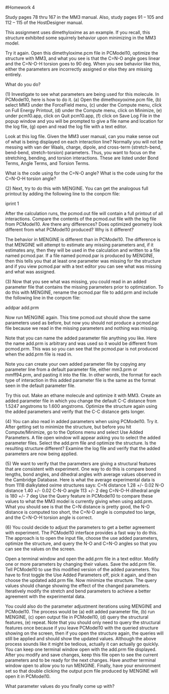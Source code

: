 #Homework 4

Study pages 78 thru 167 in the MM3 manual.  Also, study pages 91 – 105 and 112 – 115 of the HostDesigner manual.  

This assignment uses dimethyloxime as an example.  If you recall, this structure exhibited some squirrely behavior upon minimizing in the MM3 model. 

Try it again.  Open this dimethyloxime.pcm file in PCModel10, optimize the structure with MM3, and what you see is that the C=N-O angle goes linear and the C=N-O-H torsion goes to 90 deg.  When you see behavior like this, either the parameters are incorrectly assigned or else they are missing entirely.

What do you do?

(1)	Investigate to see what parameters are being used for this molecule.  In PCModel10, here is how to do it.  (a) Open the dimethoxyoxime.pcm file, (b) select MM3 under the ForceField menu, (c) under the Compute menu, click on Full Energy Printout, (d) under the Compute menu, click on Minimize, (e) under pcm10.app, click on Quit pcm10.app, (f) click on Save Log File in the popup window and you will be prompted to give a file name and location for the log file, (g) open and read the log file with a text editor.

Look at this log file.  Given the MM3 user manual, can you make sense out of what is being displayed on each interaction line?  Normally you will not be messing with van der Waals, charge, dipole, and cross-term (stretch-bend, bend-bend, stretch-torsion) parameters.  Thus, you want to focus on the stretching, bending, and torsion interactions.  These are listed under Bond Terms, Angle Terms, and Torsion Terms. 

What is the code using for the C=N-O angle?  What is the code using for the C=N-O-H torsion angle?

(2)	Next, try to do this with MENGINE.  You can get the analogous full printout by adding the following line to the conpcm file:

iprint 1

After the calculation runs, the pcmod.out file will contain a full printout of all interactions.   Compare the contents of the pcmod.out file with the log file from PCModel10.  Are there any differences?  Does optimized geometry look different from what PCModel10 produced?  Why is it different?

The behavior in MENGINE is different than in PCModel10.  The difference is that MENGINE will attempt to estimate any missing parameters and, if it estimates any, then they will be used in the calculation and written to a file named pcmod.par.  If a file named pcmod.par is produced by MENGINE, then this tells you that at least one parameter was missing for the structure and if you view pcmod.par with a text editor you can see what was missing and what was assigned.


(3)	Now that you see what was missing, you could read in an added parameter file that contains the missing parameters prior to optimization.  To do this with MENGINE, rename the pcmod.par file to add.prm and include the following line in the conpcm file:

addpar add.prm

Now run MENGINE again.  This time pcmod.out should show the same parameters used as before, but now you should not produce a pcmod.par file because we read in the missing parameters and nothing was missing.

Note that you can name the added parameter file anything you like.  Here the name add.prm is arbitrary and was used so it would be different from pcmod.prm.  This was so you can see that the pcmod.par is not produced when the add.prm file is read in.

Note you can create your own added parameter file by copying any parameter line from a default parameter file, either mm3.prm or mmff94.prm, and pasting it into the file.  In other words, the format for each type of interaction in this added parameter file is the same as the format seen in the default parameter file.

Try this out.  Make an ethane molecule and optimize it with MM3.  Create an added parameter file in which you change the default C-C distance from 1.5247 angstroms to 1.600 angstroms.  Optimize the structure again using the added parameters and verify that the C-C distance gets longer.

(4)	You can also read in added parameters when using PCModel10.  Try it.  After getting set to minimize the structure, but before you hit Compute/Minimize, go to the Options menu and select Use Added Parameters.  A file open window will appear asking you to select the added parameter files.  Select the add.prm file and optimize the structure.  Is the resulting structure different?  Examine the log file and verify that the added parameters are now being applied.

(5)	We want to verify that the parameters are giving a structural features that are consistent with experiment.  One way to do this is compare bond lengths, bond angles, and dihedral angles with average values observed in the Cambridge Database.  Here is what the average experimental data is from 1118 dialkylated oxime structures says:
C=N distance 1.28 +/- 0.02
N-O distance 1.40 +/- 0.02
C-N-O angle 113 +/- 2 deg
C=N-O-H dihedral angle is 180 +/- 7 deg
Use the Query feature in PCModel10 to compare these values to what the MM3 model is currently giving when using add.prm.  What you should see is that the C=N distance is pretty good, the N-O distance is computed too short, the C=N-O angle is computed too large, and the C=N-O-H torsion angle is correct.

(6)	 You could decide to adjust the parameters to get a better agreement with experiment.  The PCModel10 interface provides a fast way to do this.  The approach is to open the input file, choose the use added parameters, optimize the structure, and query the N-O and C=N-O angles so that you can see the values on the screen.  

Open a terminal window and open the add.prm file in a text editor.  Modify one or more parameters by changing their values.  Save the add.prm file.  Tell PCModel10 to use this modified version of the added parameters.  You have to first toggle the Use Added Parameters off, pick it again, and then choose the updated add.prm file.  Now minimize the structure.  The query values should change showing the effect of the changed parameters.  Iteratively modify the stretch and bend parameters to achieve a better agreement with the experimental data.

You could also do the parameter adjustment iterations using MENGINE and PCModel10.  The process would be (a) edit added parameter file, (b) run MENGINE, (c) open output file in PCModel10, (d) query the structural features, (e) repeat.  Note that you should only need to query the structural features once because if you leave PCModel10 with the queried structure showing on the screen, then if you open the structure again, the queries will still be applied and should show the updated values.  Although the above process sounds like it might be tedious, actually it can actually go quickly.  You can keep one terminal window open with the add.prm file displayed.  After you modify and save changes, keep this file open to see the current parameters and to be ready for the next changes.  Have another terminal window open to allow you to run MENGINE.  Finally, have your environment set so that double clicking the output pcm file produced by MENGINE will open it in PCModel10.  

What parameter values do you finally come up with?

